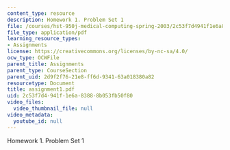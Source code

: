```yaml
---
content_type: resource
description: Homework 1. Problem Set 1
file: /courses/hst-950j-medical-computing-spring-2003/2c53f7d4941f1e6a83888b053fb50f80_assignment1.pdf
file_type: application/pdf
learning_resource_types:
- Assignments
license: https://creativecommons.org/licenses/by-nc-sa/4.0/
ocw_type: OCWFile
parent_title: Assignments
parent_type: CourseSection
parent_uid: 2d9f2f76-21e8-ff6d-9341-63a018380a82
resourcetype: Document
title: assignment1.pdf
uid: 2c53f7d4-941f-1e6a-8388-8b053fb50f80
video_files:
  video_thumbnail_file: null
video_metadata:
  youtube_id: null
---
```

Homework 1. Problem Set 1